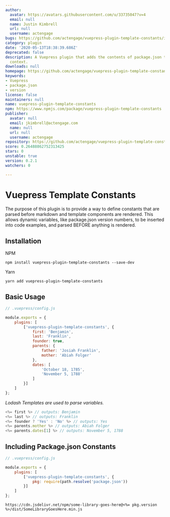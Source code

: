 ```yaml
---
author:
  avatar: https://avatars.githubusercontent.com/u/33735047?v=4
  email: null
  name: Justin Kimbrell
  url: null
  username: actengage
bugs: https://github.com/actengage/vuepress-plugin-template-constants/issues
category: plugin
date: '2020-05-13T18:38:39.686Z'
deprecated: false
description: A Vuepress plugin that adds the contents of package.json to global template
  context.
downloads: null
homepage: https://github.com/actengage/vuepress-plugin-template-constants#readme
keywords:
- Vuepress
- package.json
- version
license: false
maintainers: null
name: vuepress-plugin-template-constants
npm: https://www.npmjs.com/package/vuepress-plugin-template-constants
publisher:
  avatar: null
  email: jkimbrell@actengage.com
  name: null
  url: null
  username: actengage
repository: https://github.com/actengage/vuepress-plugin-template-constants
score: 0.26488862752313425
stars: 0
unstable: true
version: 0.2.1
watchers: 0

---
```


# Vuepress Template Constants

The purpose of this plugin is to provide a way to define constants that are
parsed before markdown and template components are rendered. This allows dynamic
variables, like package.json version numbers, to be inserted into code examples,
and parsed BEFORE anything is rendered.

## Installation

NPM

    npm install vuepress-plugin-template-constants --save-dev

Yarn

    yarn add vuepress-plugin-template-constants

## Basic Usage

``` js
// .vuepress/config.js

module.exports = {
    plugins: [
        ['vuepress-plugin-template-constants', {
            first: 'Benjamin',
            last: 'Franklin',
            founder: true,
            parents: {
                father: 'Josiah Franklin',
                mother: 'Abiah Folger'
            },
            dates: [
                'October 18, 1785',
                'November 5, 1788'
            ]
        }]
    ]
};
```

*Lodash Templates are used to parse variables.*

``` js
<%= first %> // outputs: Benjamin
<%= last %> // outputs: Franklin
<%= founder ? 'Yes' : 'No' %> // outputs: Yes
<%= parents.mother %> // outputs: Abiah Folger
<%= parents.dates[1] %> // outputs: November 5, 1788
```

## Including Package.json Constants

``` js
// .vuepress/config.js

module.exports = {
    plugins: [
        ['vuepress-plugin-template-constants', {
            pkg: require(path.resolve('package.json'))
        }]
    ]
};
```

```
https://cdn.jsdelivr.net/npm/some-library-goes-here@<%= pkg.version %>/dist/SomeLibraryGoesHere.min.js
```

